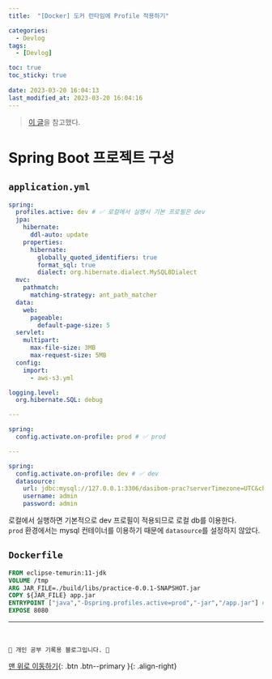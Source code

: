 ```yaml
---
title:  "[Docker] 도커 런타임에 Profile 적용하기"

categories:
  - Devlog
tags:
  - [Devlog]

toc: true
toc_sticky: true
 
date: 2023-03-20 16:04:13
last_modified_at: 2023-03-20 16:04:16
---
```


> [이 글](https://cubenuri.tistory.com/417)을 참고했다.


# Spring Boot 프로젝트 구성
## `application.yml`
```yml
spring:
  profiles.active: dev # ✅ 로컬에서 실행시 기본 프로필은 dev
  jpa:
    hibernate:
      ddl-auto: update
    properties:
      hibernate:
        globally_quoted_identifiers: true
        format_sql: true
        dialect: org.hibernate.dialect.MySQL8Dialect
  mvc:
    pathmatch:
      matching-strategy: ant_path_matcher
  data:
    web:
      pageable:
        default-page-size: 5
  servlet:
    multipart:
      max-file-size: 3MB
      max-request-size: 5MB
  config:
    import:
      - aws-s3.yml

logging.level:
  org.hibernate.SQL: debug

---

spring:
  config.activate.on-profile: prod # ✅ prod

---

spring:
  config.activate.on-profile: dev # ✅ dev
  datasource:
    url: jdbc:mysql://127.0.0.1:3306/dasibom-prac?serverTimezone=UTC&characterEncoding=UTF-8&useSSL=false&allowPublicKeyRetrieval=true
    username: admin
    password: admin
```
로컬에서 실행하면 기본적으로 dev 프로필이 적용되므로 로컬 db를 이용한다.<br>
`prod` 환경에서는 mysql 컨테이너를 이용하기 때문에 `datasource`를 설정하지 않았다.

## `Dockerfile`
```Dockerfile
FROM eclipse-temurin:11-jdk
VOLUME /tmp
ARG JAR_FILE=./build/libs/practice-0.0.1-SNAPSHOT.jar
COPY ${JAR_FILE} app.jar
ENTRYPOINT ["java","-Dspring.profiles.active=prod","-jar","/app.jar"] # ✅ 프로필을 prod로 설정해준다.
EXPOSE 8080
```
















***
<br>


    💛 개인 공부 기록용 블로그입니다. 👻

[맨 위로 이동하기](#){: .btn .btn--primary }{: .align-right}
